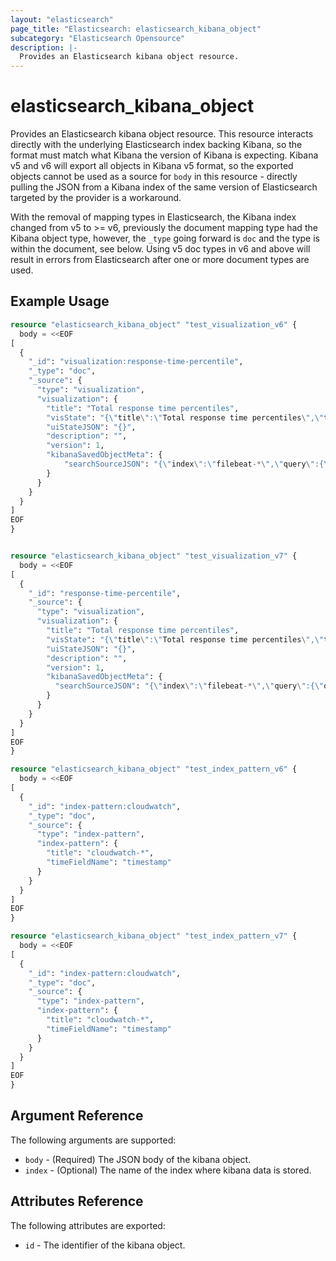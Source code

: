```yaml
---
layout: "elasticsearch"
page_title: "Elasticsearch: elasticsearch_kibana_object"
subcategory: "Elasticsearch Opensource"
description: |-
  Provides an Elasticsearch kibana object resource.
---
```


# elasticsearch_kibana_object

Provides an Elasticsearch kibana object resource. This resource interacts directly with the underlying Elasticsearch index backing Kibana, so the format must match what Kibana the version of Kibana is expecting. Kibana v5 and v6 will export all objects in Kibana v5 format, so the exported objects cannot be used as a source for `body` in this resource - directly pulling the JSON from a Kibana index of the same version of Elasticsearch targeted by the provider is a workaround.

With the removal of mapping types in Elasticsearch, the Kibana index changed from v5 to >= v6, previously the document mapping type had the Kibana object type, however, the `_type` going forward is `doc` and the type is within the document, see below. Using v5 doc types in v6 and above will result in errors from Elasticsearch after one or more document types are used.

## Example Usage

```tf
resource "elasticsearch_kibana_object" "test_visualization_v6" {
  body = <<EOF
[
  {
    "_id": "visualization:response-time-percentile",
    "_type": "doc",
    "_source": {
      "type": "visualization",
      "visualization": {
        "title": "Total response time percentiles",
        "visState": "{\"title\":\"Total response time percentiles\",\"type\":\"line\",\"params\":{\"addTooltip\":true,\"addLegend\":true,\"legendPosition\":\"right\",\"showCircles\":true,\"interpolate\":\"linear\",\"scale\":\"linear\",\"drawLinesBetweenPoints\":true,\"radiusRatio\":9,\"times\":[],\"addTimeMarker\":false,\"defaultYExtents\":false,\"setYExtents\":false},\"aggs\":[{\"id\":\"1\",\"enabled\":true,\"type\":\"percentiles\",\"schema\":\"metric\",\"params\":{\"field\":\"app.total_time\",\"percents\":[50,90,95]}},{\"id\":\"2\",\"enabled\":true,\"type\":\"date_histogram\",\"schema\":\"segment\",\"params\":{\"field\":\"@timestamp\",\"interval\":\"auto\",\"customInterval\":\"2h\",\"min_doc_count\":1,\"extended_bounds\":{}}},{\"id\":\"3\",\"enabled\":true,\"type\":\"terms\",\"schema\":\"group\",\"params\":{\"field\":\"system.syslog.program\",\"size\":5,\"order\":\"desc\",\"orderBy\":\"_term\"}}],\"listeners\":{}}",
        "uiStateJSON": "{}",
        "description": "",
        "version": 1,
        "kibanaSavedObjectMeta": {
            "searchSourceJSON": "{\"index\":\"filebeat-*\",\"query\":{\"query_string\":{\"query\":\"*\",\"analyze_wildcard\":true}},\"filter\":[]}"
        }
      }
    }
  }
]
EOF
}


resource "elasticsearch_kibana_object" "test_visualization_v7" {
  body = <<EOF
[
  {
    "_id": "response-time-percentile",
    "_source": {
      "type": "visualization",
      "visualization": {
        "title": "Total response time percentiles",
        "visState": "{\"title\":\"Total response time percentiles\",\"type\":\"line\",\"params\":{\"addTooltip\":true,\"addLegend\":true,\"legendPosition\":\"right\",\"showCircles\":true,\"interpolate\":\"linear\",\"scale\":\"linear\",\"drawLinesBetweenPoints\":true,\"radiusRatio\":9,\"times\":[],\"addTimeMarker\":false,\"defaultYExtents\":false,\"setYExtents\":false},\"aggs\":[{\"id\":\"1\",\"enabled\":true,\"type\":\"percentiles\",\"schema\":\"metric\",\"params\":{\"field\":\"app.total_time\",\"percents\":[50,90,95]}},{\"id\":\"2\",\"enabled\":true,\"type\":\"date_histogram\",\"schema\":\"segment\",\"params\":{\"field\":\"@timestamp\",\"interval\":\"auto\",\"customInterval\":\"2h\",\"min_doc_count\":1,\"extended_bounds\":{}}},{\"id\":\"3\",\"enabled\":true,\"type\":\"terms\",\"schema\":\"group\",\"params\":{\"field\":\"system.syslog.program\",\"size\":5,\"order\":\"desc\",\"orderBy\":\"_term\"}}],\"listeners\":{}}",
        "uiStateJSON": "{}",
        "description": "",
        "version": 1,
        "kibanaSavedObjectMeta": {
          "searchSourceJSON": "{\"index\":\"filebeat-*\",\"query\":{\"query_string\":{\"query\":\"*\",\"analyze_wildcard\":true}},\"filter\":[]}"
        }
      }
    }
  }
]
EOF
}

resource "elasticsearch_kibana_object" "test_index_pattern_v6" {
  body = <<EOF
[
  {
    "_id": "index-pattern:cloudwatch",
    "_type": "doc",
    "_source": {
      "type": "index-pattern",
      "index-pattern": {
        "title": "cloudwatch-*",
        "timeFieldName": "timestamp"
      }
    }
  }
]
EOF
}

resource "elasticsearch_kibana_object" "test_index_pattern_v7" {
  body = <<EOF
[
  {
    "_id": "index-pattern:cloudwatch",
    "_type": "doc",
    "_source": {
      "type": "index-pattern",
      "index-pattern": {
        "title": "cloudwatch-*",
        "timeFieldName": "timestamp"
      }
    }
  }
]
EOF
}
```

## Argument Reference

The following arguments are supported:

* `body` - (Required) The JSON body of the kibana object.
* `index` - (Optional) The name of the index where kibana data is stored.

## Attributes Reference

The following attributes are exported:

* `id` - The identifier of the kibana object.
